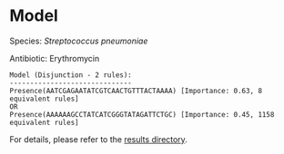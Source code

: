 
# Model

Species: *Streptococcus pneumoniae*

Antibiotic: Erythromycin

```
Model (Disjunction - 2 rules):
------------------------------
Presence(AATCGAGAATATCGTCAACTGTTTACTAAAA) [Importance: 0.63, 8 equivalent rules]
OR
Presence(AAAAAAGCCTATCATCGGGTATAGATTCTGC) [Importance: 0.45, 1158 equivalent rules]

```

For details, please refer to the [results directory](../../../../../results/scm_b/streptococcus%20pneumoniae/erythromycin/repeat_6/).

